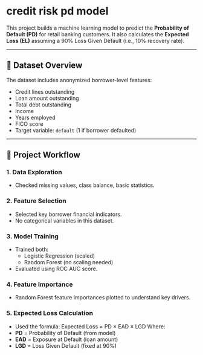 # credit risk pd model

This project builds a machine learning model to predict the **Probability of Default (PD)** for retail banking customers. It also calculates the **Expected Loss (EL)** assuming a 90% Loss Given Default (i.e., 10% recovery rate).

---

## 📂 Dataset Overview

The dataset includes anonymized borrower-level features:

- Credit lines outstanding
- Loan amount outstanding
- Total debt outstanding
- Income
- Years employed
- FICO score
- Target variable: `default` (1 if borrower defaulted)

---

## 🚀 Project Workflow

### 1. Data Exploration
- Checked missing values, class balance, basic statistics.

### 2. Feature Selection
- Selected key borrower financial indicators.
- No categorical variables in this dataset.

### 3. Model Training
- Trained both:
  - Logistic Regression (scaled)
  - Random Forest (no scaling needed)
- Evaluated using ROC AUC score.

### 4. Feature Importance
- Random Forest feature importances plotted to understand key drivers.

### 5. Expected Loss Calculation
- Used the formula:
Expected Loss = PD × EAD × LGD
Where:
- **PD** = Probability of Default (from model)
- **EAD** = Exposure at Default (loan amount)
- **LGD** = Loss Given Default (fixed at 90%)

